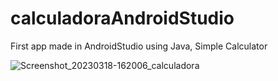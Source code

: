 # calculadoraAndroidStudio
First app made in  AndroidStudio using Java, Simple Calculator


![Screenshot_20230318-162006_calculadora](https://github.com/zergivs/calculadoraAndroidStudio/assets/122318914/5f19f762-7d4b-4346-8f6a-bd30621267e0)
